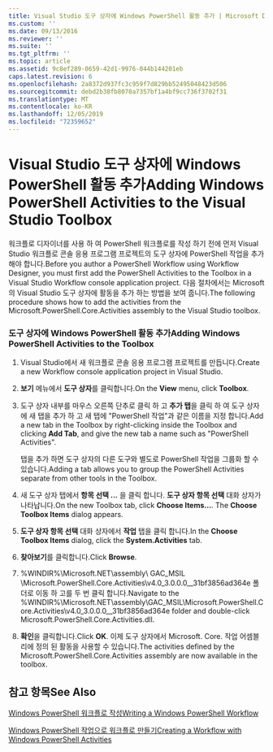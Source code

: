 ```yaml
---
title: Visual Studio 도구 상자에 Windows PowerShell 활동 추가 | Microsoft Docs
ms.custom: ''
ms.date: 09/13/2016
ms.reviewer: ''
ms.suite: ''
ms.tgt_pltfrm: ''
ms.topic: article
ms.assetid: 9c8ef289-0659-42d1-9976-044b144201eb
caps.latest.revision: 6
ms.openlocfilehash: 2a8372d937fc3c959f7d829bb52495048423d506
ms.sourcegitcommit: debd2b38fb8070a7357bf1a4bf9cc736f3702f31
ms.translationtype: MT
ms.contentlocale: ko-KR
ms.lasthandoff: 12/05/2019
ms.locfileid: "72359652"
---
```

# <a name="adding-windows-powershell-activities-to-the-visual-studio-toolbox"></a><span data-ttu-id="0ada4-102">Visual Studio 도구 상자에 Windows PowerShell 활동 추가</span><span class="sxs-lookup"><span data-stu-id="0ada4-102">Adding Windows PowerShell Activities to the Visual Studio Toolbox</span></span>

<span data-ttu-id="0ada4-103">워크플로 디자이너를 사용 하 여 PowerShell 워크플로를 작성 하기 전에 먼저 Visual Studio 워크플로 콘솔 응용 프로그램 프로젝트의 도구 상자에 PowerShell 작업을 추가 해야 합니다.</span><span class="sxs-lookup"><span data-stu-id="0ada4-103">Before you author a PowerShell Workflow using Workflow Designer, you must first add the PowerShell Activities to the Toolbox in a Visual Studio Workflow console application project.</span></span> <span data-ttu-id="0ada4-104">다음 절차에서는 Microsoft의 Visual Studio 도구 상자에 활동을 추가 하는 방법을 보여 줍니다.</span><span class="sxs-lookup"><span data-stu-id="0ada4-104">The following procedure shows how to add the activities from the Microsoft.PowerShell.Core.Activities assembly to the Visual Studio toolbox.</span></span>

### <a name="adding-windows-powershell-activities-to-the-toolbox"></a><span data-ttu-id="0ada4-105">도구 상자에 Windows PowerShell 활동 추가</span><span class="sxs-lookup"><span data-stu-id="0ada4-105">Adding Windows PowerShell Activities to the Toolbox</span></span>

1. <span data-ttu-id="0ada4-106">Visual Studio에서 새 워크플로 콘솔 응용 프로그램 프로젝트를 만듭니다.</span><span class="sxs-lookup"><span data-stu-id="0ada4-106">Create a new Workflow console application project in Visual Studio.</span></span>

2. <span data-ttu-id="0ada4-107">**보기** 메뉴에서 **도구 상자**를 클릭합니다.</span><span class="sxs-lookup"><span data-stu-id="0ada4-107">On the **View** menu, click **Toolbox**.</span></span>

3. <span data-ttu-id="0ada4-108">도구 상자 내부를 마우스 오른쪽 단추로 클릭 하 고 **추가 탭**을 클릭 하 여 도구 상자에 새 탭을 추가 하 고 새 탭에 "PowerShell 작업"과 같은 이름을 지정 합니다.</span><span class="sxs-lookup"><span data-stu-id="0ada4-108">Add a new tab in the Toolbox by right-clicking inside the Toolbox and clicking **Add Tab**, and give the new tab a name such as "PowerShell Activities".</span></span>

   <span data-ttu-id="0ada4-109">탭을 추가 하면 도구 상자의 다른 도구와 별도로 PowerShell 작업을 그룹화 할 수 있습니다.</span><span class="sxs-lookup"><span data-stu-id="0ada4-109">Adding a tab allows you to group the PowerShell Activities separate from other tools in the Toolbox.</span></span>

4. <span data-ttu-id="0ada4-110">새 도구 상자 탭에서 **항목 선택 ...** 을 클릭 합니다. **도구 상자 항목 선택** 대화 상자가 나타납니다.</span><span class="sxs-lookup"><span data-stu-id="0ada4-110">On the new Toolbox tab, click **Choose Items...**. The **Choose Toolbox Items** dialog appears.</span></span>

5. <span data-ttu-id="0ada4-111">**도구 상자 항목 선택** 대화 상자에서 **작업** 탭을 클릭 합니다.</span><span class="sxs-lookup"><span data-stu-id="0ada4-111">In the **Choose Toolbox Items** dialog, click the **System.Activities** tab.</span></span>

6. <span data-ttu-id="0ada4-112">**찾아보기**를 클릭합니다.</span><span class="sxs-lookup"><span data-stu-id="0ada4-112">Click **Browse**.</span></span>

7. <span data-ttu-id="0ada4-113">%WINDIR%\Microsoft.NET\assembly\ GAC_MSIL \Microsoft.PowerShell.Core.Activities\v4.0_3.0.0.0__31bf3856ad364e 폴더로 이동 하 고를 두 번 클릭 합니다.</span><span class="sxs-lookup"><span data-stu-id="0ada4-113">Navigate to the %WINDIR%\Microsoft.NET\assembly\GAC_MSIL\Microsoft.PowerShell.Core.Activities\v4.0_3.0.0.0__31bf3856ad364e folder and double-click Microsoft.PowerShell.Core.Activities.dll.</span></span>

8. <span data-ttu-id="0ada4-114">**확인**을 클릭합니다.</span><span class="sxs-lookup"><span data-stu-id="0ada4-114">Click **OK**.</span></span> <span data-ttu-id="0ada4-115">이제 도구 상자에서 Microsoft. Core. 작업 어셈블리에 정의 된 활동을 사용할 수 있습니다.</span><span class="sxs-lookup"><span data-stu-id="0ada4-115">The activities defined by the Microsoft.PowerShell.Core.Activities assembly are now available in the toolbox.</span></span>

## <a name="see-also"></a><span data-ttu-id="0ada4-116">참고 항목</span><span class="sxs-lookup"><span data-stu-id="0ada4-116">See Also</span></span>

[<span data-ttu-id="0ada4-117">Windows PowerShell 워크플로 작성</span><span class="sxs-lookup"><span data-stu-id="0ada4-117">Writing a Windows PowerShell Workflow</span></span>](./writing-a-windows-powershell-workflow.md)

[<span data-ttu-id="0ada4-118">Windows PowerShell 작업으로 워크플로 만들기</span><span class="sxs-lookup"><span data-stu-id="0ada4-118">Creating a Workflow with Windows PowerShell Activities</span></span>](./creating-a-workflow-with-windows-powershell-activities.md)